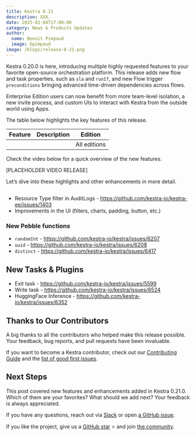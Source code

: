 ```yaml
---
title: Kestra 0.21
description: XXX.
date: 2025-02-04T17:00:00
category: News & Products Updates
author:
  name: Benoit Pimpaud
  image: bpimpaud
image: /blogs/release-0-21.png
---
```



Kestra 0.20.0 is here, introducing multiple highly requested features to your favorite open-source orchestration platform. This release adds new flow and task properties, such as `sla` and `runIf`, and new Flow trigger `preconditions` bringing advanced time-driven dependencies across flows.

Enterprise Edition users can now benefit from more team-level isolation, a new invite process, and custom UIs to interact with Kestra from the outside world using Apps.

The table below highlights the key features of this release.

| Feature                                          | Description                                                                                                                                                                               | Edition |
|--------------------------------------------------|-------------------------------------------------------------------------------------------------------------------------------------------------------------------------------------------| --- |
| <feature name>                                           | <feature description>                                                                                | All editions |


Check the video below for a quick overview of the new features.

[PLACEHOLDER VIDEO RELEASE]

Let’s dive into these highlights and other enhancements in more detail.

## <Features>

- Resource Type filter in AuditLogs - https://github.com/kestra-io/kestra-ee/issues/1403
- Improvements in the UI (filters, charts, padding, button, etc.)

### New Pebble functions

- `randomInt` - https://github.com/kestra-io/kestra/issues/6207
- `uuid` - https://github.com/kestra-io/kestra/issues/6208
- `distinct` - https://github.com/kestra-io/kestra/issues/6417

## New Tasks & Plugins

- Exit task - https://github.com/kestra-io/kestra/issues/5599
- Write task - https://github.com/kestra-io/kestra/issues/6524
- HuggingFace Inference - https://github.com/kestra-io/kestra/issues/6352

## Thanks to Our Contributors

A big thanks to all the contributors who helped make this release possible. Your feedback, bug reports, and pull requests have been invaluable.

If you want to become a Kestra contributor, check out our [Contributing Guide](https://kestra.io/docs/getting-started/contributing) and the [list of good first issues](https://github.com/search?q=org%3Akestra-io+label%3A%22good+first+issue%22+is%3Aopen&type=issues&utm_source=GitHub&utm_medium=github&utm_content=Good+First+Issues).

## Next Steps

This post covered new features and enhancements added in Kestra 0.21.0. Which of them are your favorites? What should we add next? Your feedback is always appreciated.

If you have any questions, reach out via [Slack](https://kestra.io/slack) or open [a GitHub issue](https://github.com/kestra-io/kestra).

If you like the project, give us a [GitHub star](https://github.com/kestra-io/kestra) ⭐️ and join [the community](https://kestra.io/slack).
